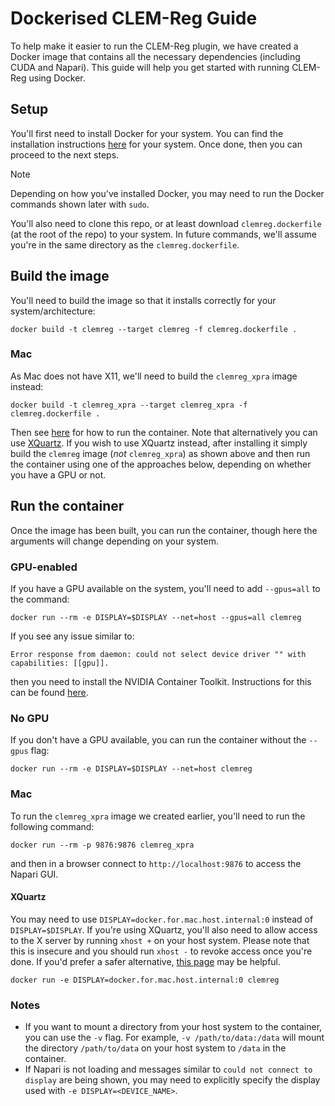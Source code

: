 # Dockerised CLEM-Reg Guide
To help make it easier to run the CLEM-Reg plugin, we have created a Docker image that contains all the necessary dependencies (including CUDA and Napari). This guide will help you get started with running CLEM-Reg using Docker.

## Setup
You'll first need to install Docker for your system. You can find the installation instructions [here](https://docs.docker.com/get-docker/) for your system. Once done, then you can proceed to the next steps.

> [!NOTE]
> Depending on how you've installed Docker, you may need to run the Docker commands shown later with `sudo`.

You'll also need to clone this repo, or at least download `clemreg.dockerfile` (at the root of the repo) to your system. In future commands, we'll assume you're in the same directory as the `clemreg.dockerfile`.

## Build the image
You'll need to build the image so that it installs correctly for your system/architecture:

```
docker build -t clemreg --target clemreg -f clemreg.dockerfile .
```

### Mac
As Mac does not have X11, we'll need to build the `clemreg_xpra` image instead:

```
docker build -t clemreg_xpra --target clemreg_xpra -f clemreg.dockerfile .
```

Then see [here](#mac-1) for how to run the container. Note that alternatively you can use [XQuartz](https://www.xquartz.org/). If you wish to use XQuartz instead, after installing it simply build the `clemreg` image (_not_ `clemreg_xpra`) as shown above and then run the container using one of the approaches below, depending on whether you have a GPU or not.

## Run the container
Once the image has been built, you can run the container, though here the arguments will change depending on your system.

### GPU-enabled
If you have a GPU available on the system, you'll need to add `--gpus=all` to the command:

```
docker run --rm -e DISPLAY=$DISPLAY --net=host --gpus=all clemreg
```

If you see any issue similar to:

```
Error response from daemon: could not select device driver "" with capabilities: [[gpu]].
```

then you need to install the NVIDIA Container Toolkit. Instructions for this can be found [here](https://docs.nvidia.com/datacenter/cloud-native/container-toolkit/latest/install-guide.html).

### No GPU
If you don't have a GPU available, you can run the container without the `--gpus` flag:

```
docker run --rm -e DISPLAY=$DISPLAY --net=host clemreg
```

### Mac
To run the `clemreg_xpra` image we created earlier, you'll need to run the following command:

```
docker run --rm -p 9876:9876 clemreg_xpra
```

and then in a browser connect to `http://localhost:9876` to access the Napari GUI.

#### XQuartz
You may need to use `DISPLAY=docker.for.mac.host.internal:0` instead of `DISPLAY=$DISPLAY`. If you're using XQuartz, you'll also need to allow access to the X server by running `xhost +` on your host system. Please note that this is insecure and you should run `xhost -` to revoke access once you're done. If you'd prefer a safer alternative, [this page](https://dzone.com/articles/docker-x11-client-via-ssh) may be helpful.

```
docker run -e DISPLAY=docker.for.mac.host.internal:0 clemreg
```


### Notes
- If you want to mount a directory from your host system to the container, you can use the `-v` flag. For example, `-v /path/to/data:/data` will mount the directory `/path/to/data` on your host system to `/data` in the container.
- If Napari is not loading and messages similar to `could not connect to display` are being shown, you may need to explicitly specify the display used with `-e DISPLAY=<DEVICE_NAME>`.
